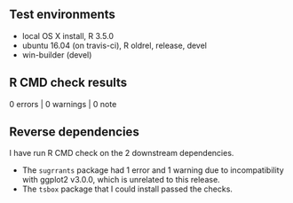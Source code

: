 ## Test environments

* local OS X install, R 3.5.0
* ubuntu 16.04 (on travis-ci), R oldrel, release, devel
* win-builder (devel)

## R CMD check results

0 errors | 0 warnings | 0 note

## Reverse dependencies

I have run R CMD check on the 2 downstream dependencies. 

* The `sugrrants` package had 1 error and 1 warning due to incompatibility with ggplot2 v3.0.0, which is unrelated to this release.
* The `tsbox` package that I could install passed the checks.
